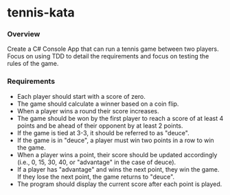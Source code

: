 # tennis-kata

### Overview

Create a C# Console App that can run a tennis game between two players. Focus on using TDD to detail the requirements and focus on testing the rules of the game. 

### Requirements

- Each player should start with a score of zero.
- The game should calculate a winner based on a coin flip.
- When a player wins a round their score increases.
- The game should be won by the first player to reach a score of at least 4 points and be ahead of their opponent by at least 2 points.
- If the game is tied at 3-3, it should be referred to as "deuce".
- If the game is in "deuce", a player must win two points in a row to win the game.
- When a player wins a point, their score should be updated accordingly (i.e., 0, 15, 30, 40, or "advantage" in the case of deuce).
- If a player has "advantage" and wins the next point, they win the game. If they lose the next point, the game returns to "deuce".
- The program should display the current score after each point is played.
